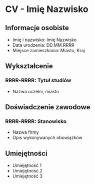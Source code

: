 <!DOCTYPE html>
<html>
<head>
  <meta charset="utf-8">
  <title>CV - Hubert Olczyk </title>
</head>
<body>
  <h1>CV - Imię Nazwisko</h1>
  <h2>Informacje osobiste</h2>
  <ul>
    <li>Imię i nazwisko: Imię Nazwisko</li>
    <li>Data urodzenia: DD.MM.RRRR</li>
    <li>Miejsce zamieszkania: Miasto, Kraj</li>
  </ul>
  <h2>Wykształcenie</h2>
  <h3>RRRR-RRRR: Tytuł studiów</h3>
  <ul>
    <li>Nazwa uczelni, miasto</li>
  </ul>
  <h2>Doświadczenie zawodowe</h2>
  <h3>RRRR-RRRR: Stanowisko</h3>
  <ul>
    <li>Nazwa firmy</li>
    <li> Opis wykonywanych obowiązków</li>
  </ul>
  <h2>Umiejętności</h2>
  <ul>
    <li>Umiejętność 1</li>
    <li>Umiejętność 2</li>
    <li>Umiejętność 3</li>
  </ul>
</body>
</html>
